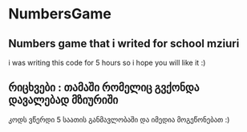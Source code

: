 # NumbersGame
<h2> Numbers game that i writed for school mziuri </h2>
i was writing this code for 5 hours so i hope you will like it :)

<h2> რიცხვები : თამაში რომელიც გვქონდა დავალებად მზიურიში </h2>
კოდს ვწერდი 5 საათის განმავლობაში და იმედია მოგეწონებათ :)
